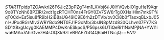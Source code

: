 $START$FpidpTZOAwkrl26F6JicZ3pPZgT4m1LXVbj6/iJ0iYVQvbiO1guHe19Xqr9o8TYzNh6BPZlR/2vdt1gzRTCHT0ns4FrGY0Zv7SW6rTgOXHaIHlm7mk9Tf/iqT0Cd+Es5isu8fR9bH2iB8aUG49lC9E6rh2zDTVb/ov0Ci8b0fTaoxqBLxbJ05nI+JPodRGrMlv3WRYBdo9NT0FJ1PGoMb/3bsIN8pMzd830QLhvn07FY7KS8D1X8xgUcyg0KAEMMP4DwKnESkpcS/P56psk6UTiQeRi11NxMPjNA+YWI1iwa6MAo7AhrGvezH4sOQXk9zLeBRAEZbG4Q6aiHTNicjQ==$END$